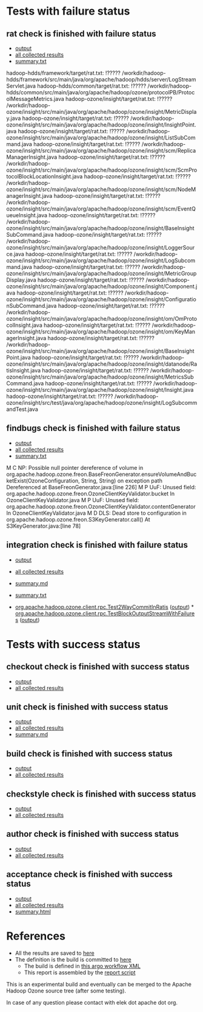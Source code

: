 # Tests with failure status

## rat check is finished with failure status

   * [output](https://raw.githubusercontent.com/elek/ozone-ci/master/pr/pr-hdds-1935-gfhxc/rat/output.log)
   * [all collected results](https://github.com/elek/ozone-ci/tree/master/pr/pr-hdds-1935-gfhxc/rat)
   * [summary.txt](https://github.com/elek/ozone-ci/tree/master/pr/pr-hdds-1935-gfhxc/rat/summary.txt)

hadoop-hdds/framework/target/rat.txt: !????? /workdir/hadoop-hdds/framework/src/main/java/org/apache/hadoop/hdds/server/LogStreamServlet.java
hadoop-hdds/common/target/rat.txt: !????? /workdir/hadoop-hdds/common/src/main/java/org/apache/hadoop/ozone/protocolPB/ProtocolMessageMetrics.java
hadoop-ozone/insight/target/rat.txt: !????? /workdir/hadoop-ozone/insight/src/main/java/org/apache/hadoop/ozone/insight/MetricDisplay.java
hadoop-ozone/insight/target/rat.txt: !????? /workdir/hadoop-ozone/insight/src/main/java/org/apache/hadoop/ozone/insight/InsightPoint.java
hadoop-ozone/insight/target/rat.txt: !????? /workdir/hadoop-ozone/insight/src/main/java/org/apache/hadoop/ozone/insight/ListSubCommand.java
hadoop-ozone/insight/target/rat.txt: !????? /workdir/hadoop-ozone/insight/src/main/java/org/apache/hadoop/ozone/insight/scm/ReplicaManagerInsight.java
hadoop-ozone/insight/target/rat.txt: !????? /workdir/hadoop-ozone/insight/src/main/java/org/apache/hadoop/ozone/insight/scm/ScmProtocolBlockLocationInsight.java
hadoop-ozone/insight/target/rat.txt: !????? /workdir/hadoop-ozone/insight/src/main/java/org/apache/hadoop/ozone/insight/scm/NodeManagerInsight.java
hadoop-ozone/insight/target/rat.txt: !????? /workdir/hadoop-ozone/insight/src/main/java/org/apache/hadoop/ozone/insight/scm/EventQueueInsight.java
hadoop-ozone/insight/target/rat.txt: !????? /workdir/hadoop-ozone/insight/src/main/java/org/apache/hadoop/ozone/insight/BaseInsightSubCommand.java
hadoop-ozone/insight/target/rat.txt: !????? /workdir/hadoop-ozone/insight/src/main/java/org/apache/hadoop/ozone/insight/LoggerSource.java
hadoop-ozone/insight/target/rat.txt: !????? /workdir/hadoop-ozone/insight/src/main/java/org/apache/hadoop/ozone/insight/LogSubcommand.java
hadoop-ozone/insight/target/rat.txt: !????? /workdir/hadoop-ozone/insight/src/main/java/org/apache/hadoop/ozone/insight/MetricGroupDisplay.java
hadoop-ozone/insight/target/rat.txt: !????? /workdir/hadoop-ozone/insight/src/main/java/org/apache/hadoop/ozone/insight/Component.java
hadoop-ozone/insight/target/rat.txt: !????? /workdir/hadoop-ozone/insight/src/main/java/org/apache/hadoop/ozone/insight/ConfigurationSubCommand.java
hadoop-ozone/insight/target/rat.txt: !????? /workdir/hadoop-ozone/insight/src/main/java/org/apache/hadoop/ozone/insight/om/OmProtocolInsight.java
hadoop-ozone/insight/target/rat.txt: !????? /workdir/hadoop-ozone/insight/src/main/java/org/apache/hadoop/ozone/insight/om/KeyManagerInsight.java
hadoop-ozone/insight/target/rat.txt: !????? /workdir/hadoop-ozone/insight/src/main/java/org/apache/hadoop/ozone/insight/BaseInsightPoint.java
hadoop-ozone/insight/target/rat.txt: !????? /workdir/hadoop-ozone/insight/src/main/java/org/apache/hadoop/ozone/insight/datanode/RatisInsight.java
hadoop-ozone/insight/target/rat.txt: !????? /workdir/hadoop-ozone/insight/src/main/java/org/apache/hadoop/ozone/insight/MetricsSubCommand.java
hadoop-ozone/insight/target/rat.txt: !????? /workdir/hadoop-ozone/insight/src/main/java/org/apache/hadoop/ozone/insight/Insight.java
hadoop-ozone/insight/target/rat.txt: !????? /workdir/hadoop-ozone/insight/src/test/java/org/apache/hadoop/ozone/insight/LogSubcommandTest.java

## findbugs check is finished with failure status

   * [output](https://raw.githubusercontent.com/elek/ozone-ci/master/pr/pr-hdds-1935-gfhxc/findbugs/output.log)
   * [all collected results](https://github.com/elek/ozone-ci/tree/master/pr/pr-hdds-1935-gfhxc/findbugs)
   * [summary.txt](https://github.com/elek/ozone-ci/tree/master/pr/pr-hdds-1935-gfhxc/findbugs/summary.txt)

M C NP: Possible null pointer dereference of volume in org.apache.hadoop.ozone.freon.BaseFreonGenerator.ensureVolumeAndBucketExist(OzoneConfiguration, String, String) on exception path  Dereferenced at BaseFreonGenerator.java:[line 226]
M P UuF: Unused field: org.apache.hadoop.ozone.freon.OzoneClientKeyValidator.bucket  In OzoneClientKeyValidator.java
M P UuF: Unused field: org.apache.hadoop.ozone.freon.OzoneClientKeyValidator.contentGenerator  In OzoneClientKeyValidator.java
M D DLS: Dead store to configuration in org.apache.hadoop.ozone.freon.S3KeyGenerator.call()  At S3KeyGenerator.java:[line 78]

## integration check is finished with failure status

   * [output](https://raw.githubusercontent.com/elek/ozone-ci/master/pr/pr-hdds-1935-gfhxc/integration/output.log)
   * [all collected results](https://github.com/elek/ozone-ci/tree/master/pr/pr-hdds-1935-gfhxc/integration)
   * [summary.md](https://github.com/elek/ozone-ci/tree/master/pr/pr-hdds-1935-gfhxc/integration/summary.md)
   * [summary.txt](https://github.com/elek/ozone-ci/tree/master/pr/pr-hdds-1935-gfhxc/integration/summary.txt)

 * [org.apache.hadoop.ozone.client.rpc.Test2WayCommitInRatis](hadoop-ozone/integration-test/org.apache.hadoop.ozone.client.rpc.Test2WayCommitInRatis.txt) ([output](hadoop-ozone/integration-test/org.apache.hadoop.ozone.client.rpc.Test2WayCommitInRatis-output.txt/\n)) * [org.apache.hadoop.ozone.client.rpc.TestBlockOutputStreamWithFailures](hadoop-ozone/integration-test/org.apache.hadoop.ozone.client.rpc.TestBlockOutputStreamWithFailures.txt) ([output](hadoop-ozone/integration-test/org.apache.hadoop.ozone.client.rpc.TestBlockOutputStreamWithFailures-output.txt/\n))



# Tests with success status

## checkout check is finished with success status

   * [output](https://raw.githubusercontent.com/elek/ozone-ci/master/pr/pr-hdds-1935-gfhxc/checkout/output.log)
   * [all collected results](https://github.com/elek/ozone-ci/tree/master/pr/pr-hdds-1935-gfhxc/checkout)


## unit check is finished with success status

   * [output](https://raw.githubusercontent.com/elek/ozone-ci/master/pr/pr-hdds-1935-gfhxc/unit/output.log)
   * [all collected results](https://github.com/elek/ozone-ci/tree/master/pr/pr-hdds-1935-gfhxc/unit)
   * [summary.md](https://github.com/elek/ozone-ci/tree/master/pr/pr-hdds-1935-gfhxc/unit/summary.md)




## build check is finished with success status

   * [output](https://raw.githubusercontent.com/elek/ozone-ci/master/pr/pr-hdds-1935-gfhxc/build/output.log)
   * [all collected results](https://github.com/elek/ozone-ci/tree/master/pr/pr-hdds-1935-gfhxc/build)


## checkstyle check is finished with success status

   * [output](https://raw.githubusercontent.com/elek/ozone-ci/master/pr/pr-hdds-1935-gfhxc/checkstyle/output.log)
   * [all collected results](https://github.com/elek/ozone-ci/tree/master/pr/pr-hdds-1935-gfhxc/checkstyle)


## author check is finished with success status

   * [output](https://raw.githubusercontent.com/elek/ozone-ci/master/pr/pr-hdds-1935-gfhxc/author/output.log)
   * [all collected results](https://github.com/elek/ozone-ci/tree/master/pr/pr-hdds-1935-gfhxc/author)


## acceptance check is finished with success status

   * [output](https://raw.githubusercontent.com/elek/ozone-ci/master/pr/pr-hdds-1935-gfhxc/acceptance/output.log)
   * [all collected results](https://github.com/elek/ozone-ci/tree/master/pr/pr-hdds-1935-gfhxc/acceptance)
   * [summary.html](https://elek.github.io/ozone-ci/pr/pr-hdds-1935-gfhxc/acceptance/summary.html)




# References

 * All the results are saved to [here](https://github.com/elek/ozone-ci/tree/master/pr/pr-hdds-1935-gfhxc/)
 * The definition is the build is committed to [here](https://github.com/elek/argo-ozone)
    * The build is defined in [this argo workflow XML](https://github.com/elek/argo-ozone/blob/master/ozone-build.yaml)
    * This report is assembled by the [report script](https://github.com/elek/argo-ozone/blob/master/scripts/report.sh)

This is an experimental build and eventually can be merged to the Apache Hadoop Ozone source tree (after some testing).

In case of any question please contact with elek dot apache dot org.

